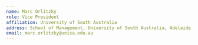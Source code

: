 ```yaml
---
name: Marc Orlitzky
role: Vice President
affiliation: University of South Australia 
address: School of Management, University of South Australia, Adelaide, SA  
email: marc.orlitzky@unisa.edu.au
---
```


